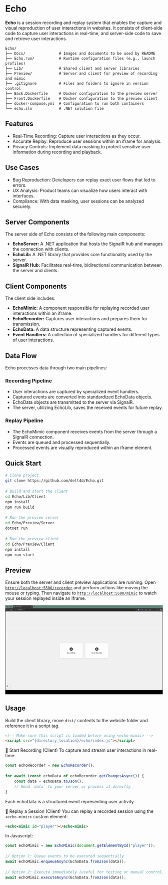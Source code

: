 ﻿# Echo

**Echo** is a session recording and replay system that enables the capture and visual reproduction of user interactions in websites.
It consists of client-side code to capture user interactions in real-time, and server-side code to save and retrieve user interactions.

```
Echo/
├── Docs/               # Images and documents to be used by README
├── Echo.run/           # Runtime configuration files (e.g., launch profiles)
├── Lib/                # Shared client and server libraries
├── Preview/            # Server and client for preview of recording and mimic
├── .gitignore          # Files and folders to ignore in version control
├── Back.Dockerfile     # Docker configuration to the preview server
├── Front.Dockerfile    # Docker configuration to the preview client
├── docker-compose.yml  # Configuration to run both containers 
└── echo.sln            # .NET solution file
```

## Features
- Real-Time Recording: Capture user interactions as they occur.
- Accurate Replay: Reproduce user sessions within an iframe for analysis.
- Privacy Controls: Implement data masking to protect sensitive user information during recording and playback.

## Use Cases
- Bug Reproduction: Developers can replay exact user flows that led to errors.
- UX Analysis: Product teams can visualize how users interact with interfaces.
- Compliance: With data masking, user sessions can be analyzed securely.

## Server Components
The server side of Echo consists of the following main components:

- **EchoServer:** A .NET application that hosts the SignalR hub and manages the connection with clients.
- **EchoLib:** A .NET library that provides core functionality used by the server. 
- **SignalR Hub:** Facilitates real-time, bidirectional communication between the server and clients.

## Client Components
The client side includes:

- **EchoMimic:** A component responsible for replaying recorded user interactions within an iframe.
- **EchoRecorder:** Captures user interactions and prepares them for transmission.
- **EchoData:** A data structure representing captured events.
- **Event Handlers:** A collection of specialized handlers for different types of user interactions.

## Data Flow
Echo processes data through two main pipelines:

### Recording Pipeline
- User interactions are captured by specialized event handlers.
- Captured events are converted into standardized EchoData objects.
- EchoData objects are transmitted to the server via SignalR.
- The server, utilizing EchoLib, saves the received events for future replay.

### Replay Pipeline
- The EchoMimic component receives events from the server through a SignalR connection.
- Events are queued and processed sequentially.
- Processed events are visually reproduced within an iframe element.

## Quick Start

```bash
# Clone project
git clone https://github.com/delt4d/Echo.git

# Build and start the client
cd Echo/Lib/Client
npm install
npm run build

# Run the preview server
cd Echo/Preview/Server
dotnet run

# Run the preview client
cd Echo/Preview/Client
npm install
npm run start
```

## Preview
Ensure both the server and client preview applications are running.
Open [`http://localhost:5500/recorder`](http://localhost:5500/recorder) and perform actions like moving the mouse or typing.
Then navigate to [`http://localhost:5500/mimic`](http://localhost:5500/mimic) to watch your session replayed inside an iframe.

![Preview.gif](Docs/Preview.gif)

## Usage
Build the client library, move `dist/` contents to the website folder and reference it in a script tag.
```html
<!-- Make sure this script is loaded before using <echo-mimic> -->
<script src="{directory_location}/echo/index.js"></script>
```

🎥 Start Recording (Client)
To capture and stream user interactions in real-time:

```javascript
const echoRecorder = new EchoRecorder();

for await (const echoData of echoRecorder.getChangesAsync()) {
    const data = echoData.toJson();
    // Send `data` to your server or process it directly
}
```
Each echoData is a structured event representing user activity.

🔁 Replay a Session (Client)
You can replay a recorded session using the `<echo-mimic>` custom element:
```html
<echo-mimic id="player"></echo-mimic>
```

In Javascript:

```javascript
const echoMimic = new EchoMimic(document.getElementById("player"));

// Option 1: Queue events to be executed sequentially
await echoMimic.enqueueAsync(EchoData.fromJson(data));

// Option 2: Execute immediately (useful for testing or manual control)
await echoMimic.executeAsync(EchoData.fromJson(data));
```